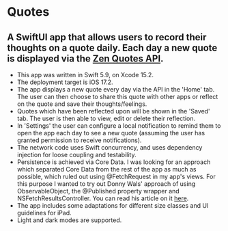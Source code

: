 # Quotes

## A SwiftUI app that allows users to record their thoughts on a quote daily. Each day a new quote is displayed via the [Zen Quotes API](https://zenquotes.io/). 

- This app was written in Swift 5.9, on Xcode 15.2.
- The deployment target is iOS 17.2.
- The app displays a new quote every day via the API in the 'Home' tab. The user can then choose to share this quote with other apps or reflect on the quote and save their thoughts/feelings.
- Quotes which have been reflected upon will be shown in the 'Saved' tab. The user is then able to view, edit or delete their reflection.
- In 'Settings' the user can configure a local notification to remind them to open the app each day to see a new quote (assuming the user has granted permission to receive notifications).
- The network code uses Swift concurrency, and uses dependency injection for loose coupling and testability.
- Persistence is achieved via Core Data. I was looking for an approach which separated Core Data from the rest of the app as much as possible, which ruled out using @FetchRequest in my app's views. For this purpose I wanted to try out Donny Wals' approach of using ObservableObject, the @Published property wrapper and NSFetchResultsController. You can read his article on it [here](https://www.donnywals.com/fetching-objects-from-core-data-in-a-swiftui-project/).
- The app includes some adaptations for different size classes and UI guidelines for iPad.
- Light and dark modes are supported.
